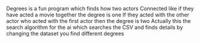 Degrees is a fun program which finds how two actors
Connected like if they have acted a movie together the degree is one 
If they acted with the other actor who acted with the first actor then the degree is two 
Actually this the search algorithm for the ai which searches the CSV and finds details by changing the dataset you find different degrees

 
